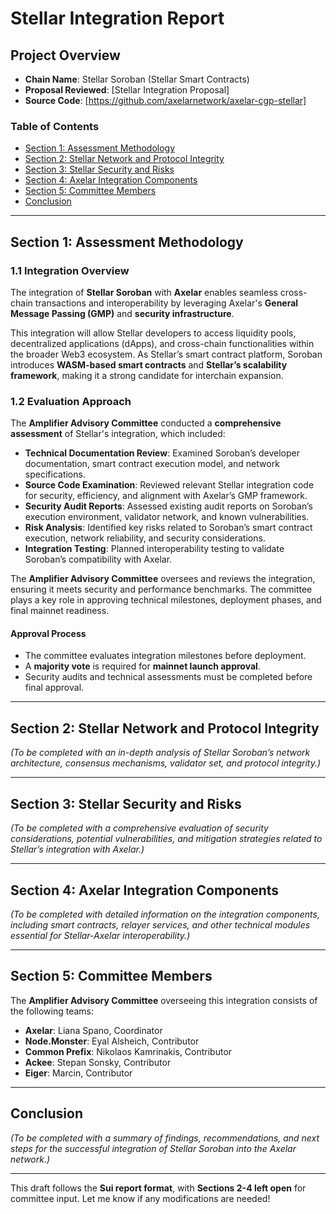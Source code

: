 # **Stellar Integration Report**

## **Project Overview**

- **Chain Name**: Stellar Soroban (Stellar Smart Contracts)  
- **Proposal Reviewed**: [Stellar Integration Proposal]  
- **Source Code**: [https://github.com/axelarnetwork/axelar-cgp-stellar]  

### **Table of Contents**  
- [Section 1: Assessment Methodology](#section-1-assessment-methodology)  
- [Section 2: Stellar Network and Protocol Integrity](#section-2-stellar-network-and-protocol-integrity)  
- [Section 3: Stellar Security and Risks](#section-3-stellar-security-and-risks)  
- [Section 4: Axelar Integration Components](#section-4-axelar-integration-components)  
- [Section 5: Committee Members](#section-5-committee-members)  
- [Conclusion](#conclusion)  

---  

## **Section 1: Assessment Methodology**  

### **1.1 Integration Overview**  

The integration of **Stellar Soroban** with **Axelar** enables seamless cross-chain transactions and interoperability by leveraging Axelar's **General Message Passing (GMP)** and **security infrastructure**.  

This integration will allow Stellar developers to access liquidity pools, decentralized applications (dApps), and cross-chain functionalities within the broader Web3 ecosystem. As Stellar’s smart contract platform, Soroban introduces **WASM-based smart contracts** and **Stellar’s scalability framework**, making it a strong candidate for interchain expansion.  

### **1.2 Evaluation Approach**  

The **Amplifier Advisory Committee** conducted a **comprehensive assessment** of Stellar's integration, which included:  

- **Technical Documentation Review**: Examined Soroban’s developer documentation, smart contract execution model, and network specifications.  
- **Source Code Examination**: Reviewed relevant Stellar integration code for security, efficiency, and alignment with Axelar’s GMP framework.  
- **Security Audit Reports**: Assessed existing audit reports on Soroban’s execution environment, validator network, and known vulnerabilities.  
- **Risk Analysis**: Identified key risks related to Soroban’s smart contract execution, network reliability, and security considerations.  
- **Integration Testing**: Planned interoperability testing to validate Soroban’s compatibility with Axelar.  

The **Amplifier Advisory Committee** oversees and reviews the integration, ensuring it meets security and performance benchmarks. The committee plays a key role in approving technical milestones, deployment phases, and final mainnet readiness.  

#### **Approval Process**  
- The committee evaluates integration milestones before deployment.  
- A **majority vote** is required for **mainnet launch approval**.  
- Security audits and technical assessments must be completed before final approval.  

---  

## **Section 2: Stellar Network and Protocol Integrity**  

*(To be completed with an in-depth analysis of Stellar Soroban’s network architecture, consensus mechanisms, validator set, and protocol integrity.)*  

---  

## **Section 3: Stellar Security and Risks**  

*(To be completed with a comprehensive evaluation of security considerations, potential vulnerabilities, and mitigation strategies related to Stellar’s integration with Axelar.)*  

---  

## **Section 4: Axelar Integration Components**  

*(To be completed with detailed information on the integration components, including smart contracts, relayer services, and other technical modules essential for Stellar-Axelar interoperability.)*  

---  

## **Section 5: Committee Members**  

The **Amplifier Advisory Committee** overseeing this integration consists of the following teams:  

- **Axelar**: Liana Spano, Coordinator  
- **Node.Monster**: Eyal Alsheich, Contributor  
- **Common Prefix**: Nikolaos Kamrinakis, Contributor  
- **Ackee**: Stepan Sonsky, Contributor  
- **Eiger**: Marcin, Contributor  

---  

## **Conclusion**  

*(To be completed with a summary of findings, recommendations, and next steps for the successful integration of Stellar Soroban into the Axelar network.)*  

---  

This draft follows the **Sui report format**, with **Sections 2-4 left open** for committee input. Let me know if any modifications are needed!

